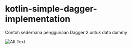 # kotlin-simple-dagger-implementation
Contoh sederhana penggunaan Dagger 2 untuk data dummy

![Alt Text](https://media.giphy.com/media/3NgkKbePMv0Afsc9Mo/giphy.gif=250x250)

